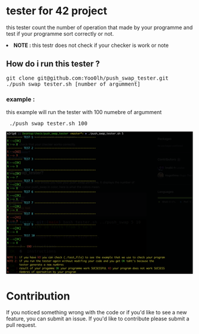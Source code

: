 # tester for 42 project 
this tester count the number of operation that made by your programme and test if your programme sort correctly or not.</br>
<li><strong>NOTE : </strong> this testr does not check if your checker is work or note</br>

## How do i run this tester ?
<pre>git clone git@github.com:Yoo0lh/push_swap_tester.git </br>./push_swap_tester.sh [number of argumment]
</pre>
### example :
this example will run the tester with 100 numebre of argumment
<pre> ./push_swap_tester.sh 100 </pre>
<img src="screen_shot.png">

# Contribution
If you noticed something wrong with the code or if you'd like to see a new feature, you can submit an issue. If you'd like to contribute please submit a pull request. 

